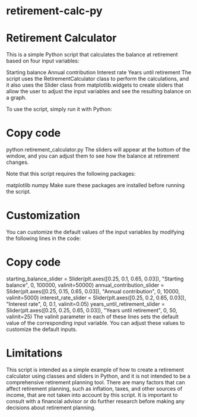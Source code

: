 # retirement-calc-py
# Retirement Calculator
This is a simple Python script that calculates the balance at retirement based on four input variables:

Starting balance
Annual contribution
Interest rate
Years until retirement
The script uses the RetirementCalculator class to perform the calculations, and it also uses the Slider class from matplotlib.widgets to create sliders that allow the user to adjust the input variables and see the resulting balance on a graph.

To use the script, simply run it with Python:

# Copy code
python retirement_calculator.py
The sliders will appear at the bottom of the window, and you can adjust them to see how the balance at retirement changes.

Note that this script requires the following packages:

matplotlib
numpy
Make sure these packages are installed before running the script.

# Customization
You can customize the default values of the input variables by modifying the following lines in the code:

# Copy code
starting_balance_slider = Slider(plt.axes([0.25, 0.1, 0.65, 0.03]), "Starting balance", 0, 100000, valinit=50000)
annual_contribution_slider = Slider(plt.axes([0.25, 0.15, 0.65, 0.03]), "Annual contribution", 0, 10000, valinit=5000)
interest_rate_slider = Slider(plt.axes([0.25, 0.2, 0.65, 0.03]), "Interest rate", 0, 0.1, valinit=0.05)
years_until_retirement_slider = Slider(plt.axes([0.25, 0.25, 0.65, 0.03]), "Years until retirement", 0, 50, valinit=25)
The valinit parameter in each of these lines sets the default value of the corresponding input variable. You can adjust these values to customize the default inputs.

# Limitations
This script is intended as a simple example of how to create a retirement calculator using
classes and sliders in Python, and it is not intended to be a comprehensive retirement planning
tool. There are many factors that can affect retirement planning, such as inflation, taxes, and
other sources of income, that are not taken into account by this script. It is important to consult
with a financial advisor or do further research before making any decisions about retirement planning.
